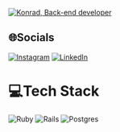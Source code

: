 [![Konrad, Back-end developer](https://assets.selleo.com/banners/kpazgan.svg)](https://selleo.com/)


## 🌐Socials
[![Instagram](https://img.shields.io/badge/Instagram-%23E4405F.svg?logo=Instagram&logoColor=white)](https://instagram.com/konradpazgan) [![LinkedIn](https://img.shields.io/badge/LinkedIn-%230077B5.svg?logo=linkedin&logoColor=white)](https://linkedin.com/in/kpazgan) 

# 💻Tech Stack
![Ruby](https://img.shields.io/badge/ruby-%23CC342D.svg?style=for-the-badge&logo=ruby&logoColor=white) ![Rails](https://img.shields.io/badge/rails-%23CC0000.svg?style=for-the-badge&logo=ruby-on-rails&logoColor=white) ![Postgres](https://img.shields.io/badge/postgres-%23316192.svg?style=for-the-badge&logo=postgresql&logoColor=white)

